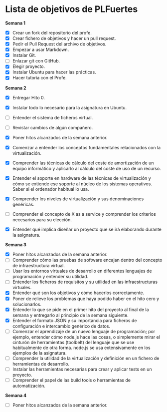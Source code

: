 Lista de objetivos de PLFuertes
============================
**Semana 1**
 - [x] Crear un fork del repositorio del profe.
 - [x] Crear fichero de objetivos y hacer un pull request. 
 - [x] Pedir el Pull Request del archivo de objetivos.
 - [x] Empezar a usar Markdown.
 - [x] Instalar Git.
 - [ ] Enlazar git con GitHub.
 - [x] Elegir proyecto.
 - [x] Instalar Ubuntu para hacer las prácticas.
 - [x] Hacer tutoría con el Profe.

**Semana 2**
 - [x] Entregar Hito 0.
 - [x] Instalar todo lo necesario para la asignatura en Ubuntu.
 - [ ] Entender el sistema de ficheros virtual.
 - [ ] Revistar cambios de algún compañero.
 - [x] Poner hitos alcanzados de la semana anterior. 
 
 - [x] Comenzar a entender los conceptos fundamentales relacionados con la virtualización.
 - [x] Comprender las técnicas de cálculo del coste de amortización de un equipo informático y aplicarlo al cálculo del coste de uso de un recurso.
 - [X] Entender el soporte en hardware de las técnicas de virtualización y cómo se extiende ese soporte al núcleo de los sistemas operativos. Saber si el ordenador habitual lo usa.
 - [x] Comprender los niveles de virtualización y sus denominaciones genéricas.
 - [ ] Comprender el concepto de X as a service y comprender los criterios necesarios para su elección.
 - [x] Entender qué implica diseñar un proyecto que se irá elaborando durante la asignatura.
 
 **Semana 3**
 - [X] Poner hitos alcanzados de la semana anterior. 
 - [ ] Comprender cómo las pruebas de software encajan dentro del concepto de infraestructura virtual.
 - [ ] Usar los entornos virtuales de desarrollo en diferentes lenguajes de programación y entender su utilidad.
 - [ ] Entender los ficheros de requisitos y su utilidad en las infraestructuras virtuales.
 - [x] Entender qué son los objetivos y cómo hacerlos correctamente.
 - [x] Poner de relieve los problemas que haya podido haber en el hito cero y solucionarlos.
 - [x] Entender lo que se pide en el primer hito del proyecto al final de la semana y entregarlo al principio de la semana siguiente.
 - [x] Entender el formato JSON y su importancia para ficheros de configuración e intercambio genérico de datos.
 - [ ] Comenzar el aprendizaje de un nuevo lenguaje de programación; por ejemplo, entender cómo node.js hace las cosas, o simplemente mirar el cinturón de herramientas (toolbelt) del lenguaje que se use habitualmente de otra forma. node.js se usa extensivamente en los ejemplos de la asignatura.
 - [ ] Comprender la utilidad de la virtualización y definición en un fichero de herramientas de desarrollo.
 - [ ] Instalar las herramientas necesarias para crear y aplicar tests en un proyecto.
 - [ ] Comprender el papel de las build tools o herramientas de automatización.

 **Semana 4**
 - [ ] Poner hitos alcanzados de la semana anterior. 
